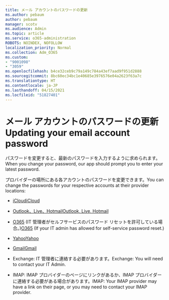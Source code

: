 ```yaml
---
title: メール アカウントのパスワードの更新
ms.author: pebaum
author: pebaum
manager: scotv
ms.audience: Admin
ms.topic: article
ms.service: o365-administration
ROBOTS: NOINDEX, NOFOLLOW
localization_priority: Normal
ms.collection: Adm_O365
ms.custom:
- "9001098"
- "3059"
ms.openlocfilehash: b4ce32ceb9c79a149c784a43ef7aad9f951d2888
ms.sourcegitcommit: 8bc60ec34bc1e40685e3976576e04a2623f63a7c
ms.translationtype: HT
ms.contentlocale: ja-JP
ms.lasthandoff: 04/15/2021
ms.locfileid: "51827401"
---
```

# <a name="updating-your-email-account-password"></a><span data-ttu-id="a7c89-102">メール アカウントのパスワードの更新</span><span class="sxs-lookup"><span data-stu-id="a7c89-102">Updating your email account password</span></span>

<span data-ttu-id="a7c89-103">パスワードを変更すると、最新のパスワードを入力するように求められます。</span><span class="sxs-lookup"><span data-stu-id="a7c89-103">When you change your password, our app should prompt you to enter your latest password.</span></span>

<span data-ttu-id="a7c89-104">プロバイダーの場所にある各アカウントのパスワードを変更できます。</span><span class="sxs-lookup"><span data-stu-id="a7c89-104">You can change the passwords for your respective accounts at their provider locations:</span></span>

- [<span data-ttu-id="a7c89-105">iCloud</span><span class="sxs-lookup"><span data-stu-id="a7c89-105">iCloud</span></span>](https://support.apple.com/HT201487)

- [<span data-ttu-id="a7c89-106">Outlook、Live、Hotmail</span><span class="sxs-lookup"><span data-stu-id="a7c89-106">Outlook, Live, Hotmail</span></span>](https://account.live.com/password/reset)

- <span data-ttu-id="a7c89-107">[O365](https://passwordreset.microsoftonline.com) (IT 管​​理者がセルフサービスのパスワード リセットを許可している場合。)</span><span class="sxs-lookup"><span data-stu-id="a7c89-107">[O365](https://passwordreset.microsoftonline.com) (If your IT admin has allowed for self-service password reset.)</span></span>

- [<span data-ttu-id="a7c89-108">Yahoo</span><span class="sxs-lookup"><span data-stu-id="a7c89-108">Yahoo</span></span>](https://login.yahoo.com/account/challenge/username?done=https%3A%2F%2Fwww.yahoo.com%2F&authMechanism=secondary&chllngnm=base&sessionIndex=QQ--)

- [<span data-ttu-id="a7c89-109">Gmail</span><span class="sxs-lookup"><span data-stu-id="a7c89-109">Gmail</span></span>](https://support.google.com/mail/answer/41078?co=GENIE.Platform%3DDesktop&hl=en)

- <span data-ttu-id="a7c89-110">Exchange: IT 管理者に連絡する必要があります。</span><span class="sxs-lookup"><span data-stu-id="a7c89-110">Exchange: You will need to contact your IT Admin.</span></span>

- <span data-ttu-id="a7c89-111">IMAP: IMAP プロバイダーのページにリンクがあるか、IMAP プロバイダーに連絡する必要がある場合があります。</span><span class="sxs-lookup"><span data-stu-id="a7c89-111">IMAP: Your IMAP provider may have a link on their page, or you may need to contact your IMAP provider.</span></span>